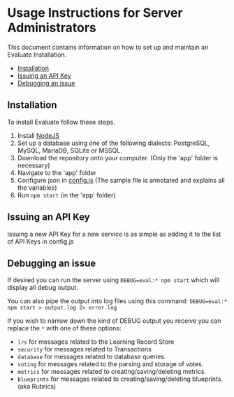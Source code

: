 # Usage Instructions for Server Administrators

This document contains information on how to set up and maintain an Evaluate Installation.

- [Installation](#installation)
- [Issuing an API Key](#issuing-an-api-key)
- [Debugging an issue](#debugging-an-issue)

## Installation

To install Evaluate follow these steps.
 1. Install [NodeJS](https://nodejs.org/en/)
 2. Set up a database using one of the following dialects: PostgreSQL, MySQL, MariaDB, SQLite or MSSQL.
 3. Download the repository onto your computer. (Only the 'app' folder is necessary)
 4. Navigate to the 'app' folder
 5. Configure json in [config.js](../app/config.js) (The sample file is annotated and explains all the variables)
 6. Run `npm start` (in the 'app' folder)

## Issuing an API Key

Issuing a new API Key for a new service is as simple as adding it to the list of API Keys in config.js

## Debugging an issue

If desired you can run the server using `DEBUG=eval:* npm start` which will display all debug output.

You can also pipe the output into log files using this command: `DEBUG=eval:* npm start > output.log 2> error.log`

If you wish to narrow down the kind of DEBUG output you receive you can replace the `*` with one of these options:
 * `lrs` for messages related to the Learning Record Store
 * `security` for messages related to Transactions
 * `database` for messages related to database queries.
 * `voting` for messages related to the parsing and storage of votes.
 * `metrics` for messages related to creating/saving/deleting metrics.
 * `blueprints` for messages related to creating/saving/deleting blueprints. (aka Rubrics)
